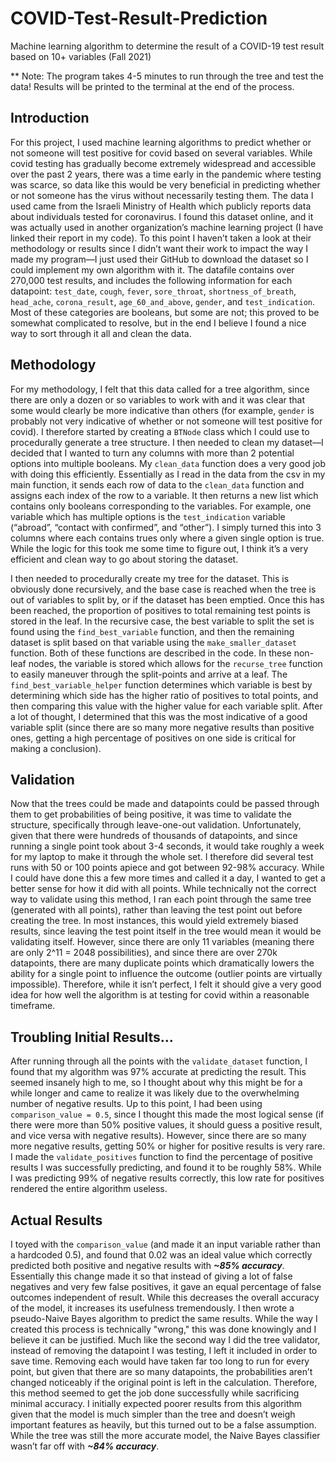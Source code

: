 # COVID-Test-Result-Prediction
Machine learning algorithm to determine the result of a COVID-19 test result based on 10+ variables (Fall 2021)

** Note: The program takes 4-5 minutes to run through the tree and test the data! Results will be printed to the terminal at the end of the process.

## Introduction
For this project, I used machine learning algorithms to predict whether or not someone
will test positive for covid based on several variables. While covid testing has gradually become extremely widespread and accessible over the past 2 years, there was a time early in the pandemic where testing was scarce, so data like this would be very beneficial in predicting whether or not someone has the virus without necessarily testing them. The data I used came from the Israeli Ministry of Health which publicly reports data about individuals tested for coronavirus. I found this dataset online, and it was actually used in another organization’s machine learning project (I have linked their report in my code). To this point I haven’t taken a look at their methodology or results since I didn’t want their work to impact the way I made my program—I just used their GitHub to download the dataset so I could implement my own algorithm with it. The datafile contains over 270,000 test results, and includes the following information for each datapoint: `test_date`, `cough`, `fever`, `sore_throat`, `shortness_of_breath`, `head_ache`, `corona_result`, `age_60_and_above`, `gender`, and `test_indication`. Most of these categories are booleans, but some are not; this proved to be somewhat complicated to resolve, but in the end I believe I found a nice way to sort through it all and clean the data.

## Methodology
For my methodology, I felt that this data called for a tree algorithm, since there are only a dozen or so variables to work with and it was clear that some would clearly be more indicative than others (for example, `gender` is probably not very indicative of whether or not someone will test
 positive for covid). I therefore started by creating a `BTNode` class which I could use to procedurally generate a tree structure. I then needed to clean my dataset—I decided that I wanted to turn any columns with more than 2 potential options into multiple booleans. My `clean_data` function does a very good job with doing this efficiently. Essentially as I read in the data from the csv in my main function, it sends each row of data to the `clean_data` function and assigns each index of the row to a variable. It then returns a new list which contains only booleans corresponding to the variables. For example, one variable which has multiple options is the `test_indication` variable (“abroad”, “contact with confirmed”, and “other”). I simply turned this into 3 columns where each contains trues only where a given single option is true. While the logic for this took me some time to figure out, I think it’s a very efficient and clean way to go about storing the dataset.


I then needed to procedurally create my tree for the dataset. This is obviously done recursively, and the base case is reached when the tree is out of variables to split by, or if the dataset has been emptied. Once this has been reached, the proportion of positives to total remaining test points is stored in the leaf. In the recursive case, the best variable to split the set is found using the `find_best_variable` function, and then the remaining dataset is split based on that variable using the `make_smaller_dataset` function. Both of these functions are described in the code. In these non-leaf nodes, the variable is stored which allows for the `recurse_tree` function to easily maneuver through the split-points and arrive at a leaf. The `find_best_variable_helper` function determines which variable is best by determining which side has the higher ratio of positives to total points, and then comparing this value with the higher value for each variable split. After a lot of thought, I determined that this was the most indicative of a good variable split (since there are so many more negative results than positive ones, getting a high percentage of positives on one side is critical for making a conclusion).

## Validation
Now that the trees could be made and datapoints could be passed through them to get probabilities of being positive, it was time to validate the structure, specifically through leave-one-out validation. Unfortunately, given that there were hundreds of thousands of datapoints, and since running a single point took about 3-4 seconds, it would take roughly a week for my laptop to make it through the whole set. I therefore did several test runs with 50 or 100 points apiece and got between 92-98% accuracy. While I could have done this a few more times and called it a day, I wanted to get a better sense for how it did with all points. While technically not the correct way to validate using this method, I ran each point through the same tree (generated with all points), rather than leaving the test point out before creating the tree. In most instances, this would yield extremely biased results, since leaving the test point itself in the tree would mean it would be validating itself. However, since there are only 11 variables (meaning there are only 2^11 = 2048 possibilities), and since there are over 270k datapoints, there are many duplicate points which dramatically lowers the ability for a single point to influence the outcome (outlier points are virtually impossible). Therefore, while it isn’t perfect, I felt it should give a very good idea for how well the algorithm is at testing for covid within a reasonable timeframe.

## Troubling Initial Results...
After running through all the points with the `validate_dataset` function, I found that my algorithm was 97% accurate at predicting the result. This seemed insanely high to me, so I thought about why this might be for a while longer and came to realize it was likely due to the overwhelming number of negative results. Up to this point, I had been using `comparison_value = 0.5`, since I thought this made the most logical sense (if there were more than 50% positive values, it should guess a positive result, and vice versa with negative results). However, since there are so many more negative results, getting 50% or higher for positive results is very rare. I made the `validate_positives` function to find the percentage of positive results I was successfully predicting, and found it to be roughly 58%. While I was predicting 99% of negative results correctly, this low rate for positives rendered the entire algorithm useless.

## Actual Results
I toyed with the `comparison_value` (and made it an input variable rather than a hardcoded 0.5), and found that 0.02 was an ideal value which correctly predicted both positive and negative results with ***~85% accuracy***. Essentially this change made it so that instead of giving a lot of false negatives and very few false positives, it gave an equal percentage of false outcomes independent of result. While this decreases the overall accuracy of the model, it increases its usefulness tremendously. I then wrote a pseudo-Naive Bayes algorithm to predict the same results. While the way I created this process is technically "wrong," this was done knowingly and I believe it can be justified. Much like the second way I did the tree validator, instead of removing the datapoint I was testing, I left it included in order to save time. Removing each would have taken far too long to run for every point, but given that there are so many datapoints, the probabilities aren’t changed noticeably if the original point is left in the calculation. Therefore, this method seemed to get the job done successfully while sacrificing minimal accuracy. I initially expected poorer results from this algorithm given that the model is much simpler than the tree and doesn’t weigh important features as heavily, but this turned out to be a false assumption. While the tree was still the more accurate model, the Naive Bayes classifier wasn’t far off with ***~84% accuracy***.
